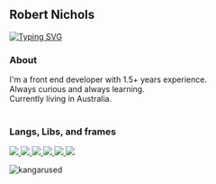 ## Robert Nichols
[![Typing SVG](https://readme-typing-svg.demolab.com?font=Fira+Code&pause=1000&width=435&lines=React+%F0%9F%94%A5;Rust+%F0%9F%A6%80;C%23+%F0%9F%8E%AE)](https://git.io/typing-svg)

<h3 align="left">About</h3>
I'm a front end developer with 1.5+ years experience. </br>
Always curious and always learning. </br>
Currently living in Australia.

</br>
</br>
<h3 align="left">Langs, Libs, and frames</h3>
<p align="left">
    <a href="https://reactjs.org/" target="_blank">
        <img
            src="https://img.shields.io/badge/React-black?&style=for-the-badge&logo=react"
        />
    </a>
    <a href="https://www.rust-lang.org/" target="_blank">
        <img
            src="https://img.shields.io/badge/Rust-black?&style=for-the-badge&logo=rust"
        />
    </a>
    <a href="https://github.com/leptos-rs/leptos" target="_blank">
        <img
            src="https://img.shields.io/badge/Leptos-black?&style=for-the-badge&logo=leptos"
        />
    </a>
     <a href="https://www.typescriptlang.org/" target="_blank">
        <img
            src="https://img.shields.io/badge/Typescript-black?&style=for-the-badge&logo=typescript"
        />
    </a>
    <a href="https://dotnet.microsoft.com/en-us/" target="_blank">
        <img
            src="https://img.shields.io/badge/Dotnet-black?&style=for-the-badge&logo=dotnet"
        />
    </a>
    <a href="https://nodejs.org/en/" target="_blank">
        <img
            src="https://img.shields.io/badge/NodeJS-black?&style=for-the-badge&logo=node.js"
        />
    </a>
</p>

<p><a><img src="https://github-readme-stats.vercel.app/api/top-langs/?username=kangarused&langs_count=10&theme=tokyonight" alt="kangarused"/></a></p>
